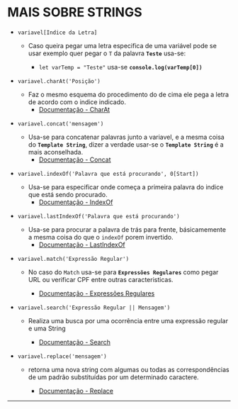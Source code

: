 # MAIS SOBRE STRINGS

- `variavel[Indice da Letra]`
  
  - Caso queira pegar uma letra especifica de uma variável pode se usar exemplo quer pegar o `T` da palavra __`Teste`__ usa-se:
    
    - `let varTemp = "Teste"` usa-se __`console.log(varTemp[0])`__
    
- `variavel.charAt('Posição')`
  - Faz o mesmo esquema do procedimento do de cima ele pega a letra de acordo com o indice indicado.
    - [Documentação - CharAt](https://developer.mozilla.org/pt-BR/docs/Web/JavaScript/Reference/Global_Objects/String/charat)

- `variavel.concat('mensagem')`
  - Usa-se para concatenar palavras junto a variavel, e a mesma coisa do __`Template String`__, dizer a verdade usar-se o __`Template String`__ é a mais aconselhada.
    - [Documentação - Concat](https://developer.mozilla.org/pt-BR/docs/Web/JavaScript/Reference/Global_Objects/String/concat)

- `variavel.indexOf('Palavra que está procurando', 0[Start])`
  - Usa-se para especificar onde começa a primeira palavra do indice que está sendo procurado.
    - [Documentação - IndexOf](https://developer.mozilla.org/pt-BR/docs/Web/JavaScript/Reference/Global_Objects/String/indexof)

- `variavel.lastIndexOf('Palavra que está procurando')`
  - Usa-se para procurar a palavra de trás para frente, básicamemente a mesma coisa do que o `indexOf` porem invertido.
    - [Documentação - LastIndexOf](https://developer.mozilla.org/pt-BR/docs/Web/JavaScript/Reference/Global_Objects/String/lastindexof)

- `variavel.match('Expressão Regular')`
  - No caso do `Match` usa-se para __`Expressões Regulares`__ como pegar URL ou verificar CPF entre outras caracteristicas.
  
    - [Documentação - Expressões Regulares](https://developer.mozilla.org/pt-BR/docs/Web/JavaScript/Reference/Global_Objects/String/match)

- `variavel.search('Expressão Regular || Mensagem')`
  - Realiza uma busca por uma ocorrência entre uma expressão regular e uma String
  
    - [Documentação - Search](https://developer.mozilla.org/pt-BR/docs/Web/JavaScript/Reference/Global_Objects/String/search)

- `variavel.replace('mensagem')`
  - retorna uma nova string com algumas ou todas as correspondências de um padrão substituídas por um determinado caractere.
  
    - [Documentação - Replace](https://developer.mozilla.org/pt-BR/docs/Web/JavaScript/Reference/Global_Objects/String/replace)
---